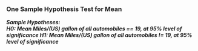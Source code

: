### One Sample Hypothesis Test for Mean
**_Sample Hypotheses:</br>
H0: Mean Miles/(US) gallon of all automobiles == 19, at 95% level of significance
H1: Mean Miles/(US) gallon of all automobiles != 19, at 95% level of significance_**
